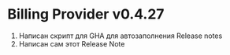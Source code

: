# Billing Provider v0.4.27

1. Написан скрипт для GHA для автозаполнения Release notes
2. Написан сам этот Release Note
